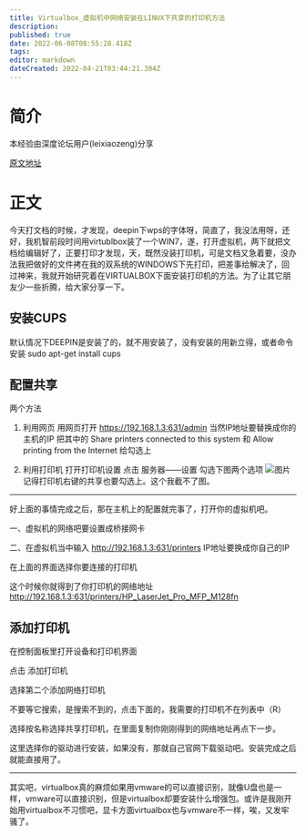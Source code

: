 ```yaml
---
title: Virtualbox_虚拟机中网络安装在LINUX下共享的打印机方法
description: 
published: true
date: 2022-06-08T08:55:28.418Z
tags: 
editor: markdown
dateCreated: 2022-04-21T03:44:21.304Z
---
```


# 简介

本经验由深度论坛用户(leixiaozeng)分享

[原文地址](https://bbs.deepin.org/forum.php?mod=viewthread&tid=133743)

# 正文

今天打文档的时候，才发现，deepin下wps的字体呀，简直了，我没法用呀，还好，我机智前段时间用virtublbox装了一个WIN7，遂，打开虚拟机，两下就把文档给编辑好了，正要打印才发现，天，既然没装打印机，可是文档又急着要，没办法我把做好的文件拷在我的双系统的WINDOWS下先打印，把差事给解决了，回过神来，我就开始研究着在VIRTUALBOX下面安装打印机的方法。为了让其它朋友少一些折腾，给大家分享一下。

## 安装CUPS

默认情况下DEEPIN是安装了的，就不用安装了，没有安装的用新立得，或者命令安装 sudo apt-get install cups

## 配置共享

两个方法

1. 利用网页
    用网页打开 <https://192.168.1.3:631/admin> 当然IP地址要替换成你的主机的IP
    把其中的 Share printers connected to this system 和 Allow printing from the Internet 给勾选上

2. 利用打印机
    打开打印机设置
    点击 服务器——设置  勾选下图两个选项
    ![图片](https://storage.deepin.org/forum/201701/04/130506jyh5oa87b6i54q34.png)
    记得打印机右键的共享也要勾选上。这个我截不了图。

---

好上面的事情完成之后，那在主机上的配置就完事了，打开你的虚拟机吧。

一、虚拟机的网络吧要设置成桥接网卡

二、在虚拟机当中输入 <http://192.168.1.3:631/printers> IP地址要换成你自己的IP
  
在上面的界面选择你要连接的打印机
  
这个时候你就得到了你打印机的网络地址 <http://192.168.1.3:631/printers/HP_LaserJet_Pro_MFP_M128fn>

## 添加打印机

在控制面板里打开设备和打印机界面
  
点击 添加打印机
  
选择第二个添加网络打印机
  
不要等它搜索，是搜索不到的，点击下面的，我需要的打印机不在列表中（R）
  
选择按名称选择共享打印机，在里面复制你刚刚得到的网络地址再点下一步。
  
这里选择你的驱动进行安装，如果没有，那就自己官网下载驱动吧。安装完成之后就能直接用了。

---

其实吧，virtualbox真的麻烦如果用vmware的可以直接识别，就像U盘也是一样，vmware可以直接识别，但是virtualbox却要安装什么增强包。或许是我刚开始用virtualbox不习惯吧，显卡方面virtualbox也与vmware不一样，唉，又发牢骚了。

